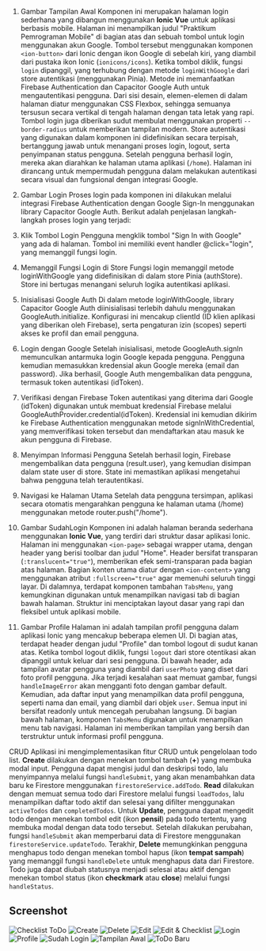 1. Gambar Tampilan Awal
Komponen ini merupakan halaman login sederhana yang dibangun menggunakan **Ionic Vue** untuk aplikasi berbasis mobile. Halaman ini menampilkan judul "Praktikum Pemrograman Mobile" di bagian atas dan sebuah tombol untuk login menggunakan akun Google. Tombol tersebut menggunakan komponen `<ion-button>` dari Ionic dengan ikon Google di sebelah kiri, yang diambil dari pustaka ikon Ionic (`ionicons/icons`). Ketika tombol diklik, fungsi `login` dipanggil, yang terhubung dengan metode `loginWithGoogle` dari store autentikasi (menggunakan Pinia). Metode ini memanfaatkan Firebase Authentication dan Capacitor Google Auth untuk mengautentikasi pengguna.
Dari sisi desain, elemen-elemen di dalam halaman diatur menggunakan CSS Flexbox, sehingga semuanya tersusun secara vertikal di tengah halaman dengan tata letak yang rapi. Tombol login juga diberikan sudut membulat menggunakan properti `--border-radius` untuk memberikan tampilan modern. Store autentikasi yang digunakan dalam komponen ini didefinisikan secara terpisah, bertanggung jawab untuk menangani proses login, logout, serta penyimpanan status pengguna. Setelah pengguna berhasil login, mereka akan diarahkan ke halaman utama aplikasi (`/home`). Halaman ini dirancang untuk mempermudah pengguna dalam melakukan autentikasi secara visual dan fungsional dengan integrasi Google.

2. Gambar Login
Proses login pada komponen ini dilakukan melalui integrasi Firebase Authentication dengan Google Sign-In menggunakan library Capacitor Google Auth. Berikut adalah penjelasan langkah-langkah proses login yang terjadi:
1. Klik Tombol Login
Pengguna mengklik tombol "Sign In with Google" yang ada di halaman. Tombol ini memiliki event handler @click="login", yang memanggil fungsi login.
2. Memanggil Fungsi Login di Store
Fungsi login memanggil metode loginWithGoogle yang didefinisikan di dalam store Pinia (authStore). Store ini bertugas menangani seluruh logika autentikasi aplikasi.
3. Inisialisasi Google Auth
Di dalam metode loginWithGoogle, library Capacitor Google Auth diinisialisasi terlebih dahulu menggunakan GoogleAuth.initialize. Konfigurasi ini mencakup clientId (ID klien aplikasi yang diberikan oleh Firebase), serta pengaturan izin (scopes) seperti akses ke profil dan email pengguna.
4. Login dengan Google
Setelah inisialisasi, metode GoogleAuth.signIn memunculkan antarmuka login Google kepada pengguna. Pengguna kemudian memasukkan kredensial akun Google mereka (email dan password). Jika berhasil, Google Auth mengembalikan data pengguna, termasuk token autentikasi (idToken).
5. Verifikasi dengan Firebase
Token autentikasi yang diterima dari Google (idToken) digunakan untuk membuat kredensial Firebase melalui GoogleAuthProvider.credential(idToken). Kredensial ini kemudian dikirim ke Firebase Authentication menggunakan metode signInWithCredential, yang memverifikasi token tersebut dan mendaftarkan atau masuk ke akun pengguna di Firebase.
6. Menyimpan Informasi Pengguna
Setelah berhasil login, Firebase mengembalikan data pengguna (result.user), yang kemudian disimpan dalam state user di store. State ini memastikan aplikasi mengetahui bahwa pengguna telah terautentikasi.
7. Navigasi ke Halaman Utama
Setelah data pengguna tersimpan, aplikasi secara otomatis mengarahkan pengguna ke halaman utama (/home) menggunakan metode router.push("/home").

3. Gambar SudahLogin
Komponen ini adalah halaman beranda sederhana menggunakan **Ionic Vue**, yang terdiri dari struktur dasar aplikasi Ionic. Halaman ini menggunakan `<ion-page>` sebagai wrapper utama, dengan header yang berisi toolbar dan judul "Home". Header bersifat transparan (`:translucent="true"`), memberikan efek semi-transparan pada bagian atas halaman. Bagian konten utama diatur dengan `<ion-content>` yang menggunakan atribut `:fullscreen="true"` agar memenuhi seluruh tinggi layar. Di dalamnya, terdapat komponen tambahan `TabsMenu`, yang kemungkinan digunakan untuk menampilkan navigasi tab di bagian bawah halaman. Struktur ini menciptakan layout dasar yang rapi dan fleksibel untuk aplikasi mobile.

4. Gambar Profile
Halaman ini adalah tampilan profil pengguna dalam aplikasi Ionic yang mencakup beberapa elemen UI. Di bagian atas, terdapat header dengan judul "Profile" dan tombol logout di sudut kanan atas. Ketika tombol logout diklik, fungsi `logout` dari store otentikasi akan dipanggil untuk keluar dari sesi pengguna. Di bawah header, ada tampilan avatar pengguna yang diambil dari `userPhoto` yang diset dari foto profil pengguna. Jika terjadi kesalahan saat memuat gambar, fungsi `handleImageError` akan mengganti foto dengan gambar default. Kemudian, ada daftar input yang menampilkan data profil pengguna, seperti nama dan email, yang diambil dari objek `user`. Semua input ini bersifat readonly untuk mencegah perubahan langsung. Di bagian bawah halaman, komponen `TabsMenu` digunakan untuk menampilkan menu tab navigasi. Halaman ini memberikan tampilan yang bersih dan terstruktur untuk informasi profil pengguna.

CRUD
Aplikasi ini mengimplementasikan fitur CRUD untuk pengelolaan todo list. **Create** dilakukan dengan menekan tombol tambah (**+**) yang membuka modal input. Pengguna dapat mengisi judul dan deskripsi todo, lalu menyimpannya melalui fungsi `handleSubmit`, yang akan menambahkan data baru ke Firestore menggunakan `firestoreService.addTodo`. **Read** dilakukan dengan memuat semua todo dari Firestore melalui fungsi `loadTodos`, lalu menampilkan daftar todo aktif dan selesai yang difilter menggunakan `activeTodos` dan `completedTodos`. Untuk **Update**, pengguna dapat mengedit todo dengan menekan tombol edit (ikon **pensil**) pada todo tertentu, yang membuka modal dengan data todo tersebut. Setelah dilakukan perubahan, fungsi `handleSubmit` akan memperbarui data di Firestore menggunakan `firestoreService.updateTodo`. Terakhir, **Delete** memungkinkan pengguna menghapus todo dengan menekan tombol hapus (ikon **tempat sampah**) yang memanggil fungsi `handleDelete` untuk menghapus data dari Firestore. Todo juga dapat diubah statusnya menjadi selesai atau aktif dengan menekan tombol status (ikon **checkmark** atau **close**) melalui fungsi `handleStatus`.

## Screenshot

![Checklist ToDo](ChecklistToDo.png)
![Create](Create.png)
![Delete](Delete.png)
![Edit](Edit.png)
![Edit & Checklist](Edit&Checklist.png)
![Login](Login.png)
![Profile](Profile.png)
![Sudah Login](SudahLogin.png)
![Tampilan Awal](TampilanAwal.png)
![ToDo Baru](TodoBaru.png)

